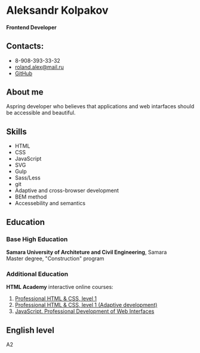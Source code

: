 # Aleksandr Kolpakov

#### Frontend Developer

## Contacts:
* 8-908-393-33-32
* roland.alex@mail.ru
* [GitHub](https://github.com/rcole1919/)

## About me
Aspring developer who believes that applications and web intarfaces should be accessible and beautiful.

## Skills

* HTML
* CSS
* JavaScript
* SVG
* Gulp
* Sass/Less
* git
* Adaptive and cross-browser development
* BEM method
* Accessebility and semantics

## Education

### Base High Education

**Samara University of Architeture and Civil Engineering**, Samara  
Master degree, "Construction" program

### Additional Education

**HTML Academy** interactive online courses:
1. [Professional HTML & CSS, level 1](https://assets.htmlacademy.ru/certificates/intensive/155/1309637.pdf?1583429284)
2. [Professional HTML & CSS, level 1 (Adaptive development)](https://assets.htmlacademy.ru/certificates/intensive/157/1309637.pdf?1589456006)
3. [JavaScript. Professional Development of Web Interfaces](https://assets.htmlacademy.ru/certificates/intensive/167/1309637.pdf?1595347271)

## English level

А2
